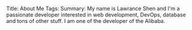 Title: About Me
Tags:
Summary:
My name is Lawrance Shen and I'm a passionate developer interested in web development, DevOps, database and tons of other stuff. I am one of the developer of the Alibaba.
